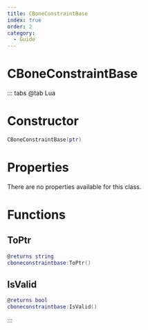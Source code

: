 ```yaml
---
title: CBoneConstraintBase
index: true
order: 2
category:
  - Guide
---
```


# CBoneConstraintBase

::: tabs
@tab Lua
# Constructor
```lua
CBoneConstraintBase(ptr)
```
# Properties
There are no properties available for this class.
# Functions
## ToPtr
```lua
@returns string
cboneconstraintbase:ToPtr()
```
## IsValid
```lua
@returns bool
cboneconstraintbase:IsValid()
```

:::